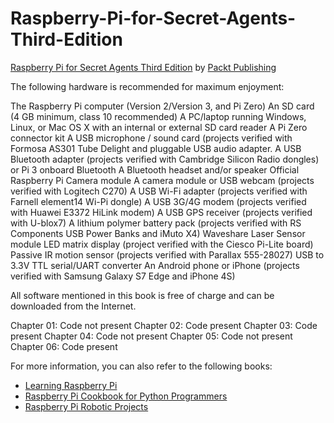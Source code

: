 # Raspberry-Pi-for-Secret-Agents-Third-Edition
[Raspberry Pi for Secret Agents Third Edition](https://www.packtpub.com/hardware-and-creative/raspberry-pi-secret-agents-third-edition?utm_source=GitHub&utm_medium=repo&utm_campaign=9781786463548) by [Packt Publishing](https://www.packtpub.com/)


The following hardware is recommended for maximum enjoyment:
	
The Raspberry Pi computer (Version 2/Version 3, and Pi Zero)
An SD card (4 GB minimum, class 10 recommended)
A PC/laptop running Windows, Linux, or Mac OS X with an internal or external
SD card reader
A Pi Zero connector kit
A USB microphone / sound card (projects verified with Formosa AS301 Tube
Delight and pluggable USB audio adapter.
A USB Bluetooth adapter (projects verified with Cambridge Silicon Radio
dongles) or Pi 3 onboard Bluetooth
A Bluetooth headset and/or speaker
Official Raspberry Pi Camera module
A camera module or USB webcam (projects verified with Logitech C270)
A USB Wi-Fi adapter (projects verified with Farnell element14 Wi-Pi dongle)
A USB 3G/4G modem (projects verified with Huawei E3372 HiLink modem)
A USB GPS receiver (projects verified with U-blox7)
A lithium polymer battery pack (projects verified with RS Components USB
Power Banks and iMuto X4)
Waveshare Laser Sensor module
LED matrix display (project verified with the Ciesco Pi-Lite board)
Passive IR motion sensor (projects verified with Parallax 555-28027)
USB to 3.3V TTL serial/UART converter
An Android phone or iPhone (projects verified with Samsung Galaxy S7 Edge
and iPhone 4S)

All software mentioned in this book is free of charge and can be downloaded from the
Internet.


Chapter 01: Code not present
Chapter 02: Code present
Chapter 03: Code present
Chapter 04: Code not present
Chapter 05: Code not present
Chapter 06: Code present


For more information, you can also refer to the following books:
* [Learning Raspberry Pi](https://www.packtpub.com/hardware-and-creative/learning-raspberry-pi?utm_source=GitHub&utm_medium=repo&utm_campaign=9781783982820)
* [Raspberry Pi Cookbook for Python Programmers](https://www.packtpub.com/hardware-and-creative/raspberry-pi-cookbook-python-programmers?utm_source=GitHub&utm_medium=repo&utm_campaign=9781849696623)
* [Raspberry Pi Robotic Projects](https://www.packtpub.com/hardware-and-creative/raspberry-pi-robotic-projects?utm_source=GitHub&utm_medium=repo&utm_campaign=9781849694322)
